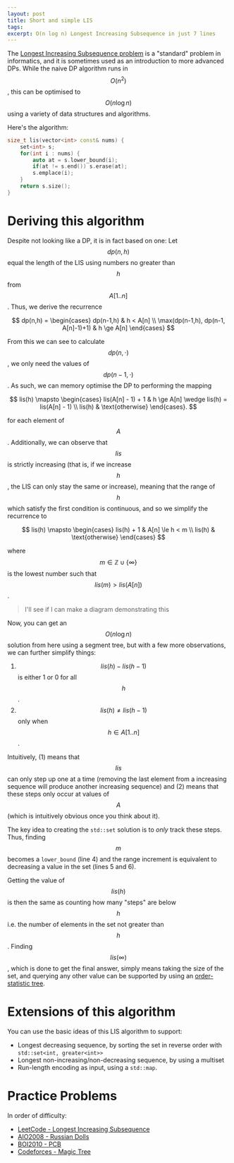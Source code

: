 ```yaml
---
layout: post
title: Short and simple LIS
tags:
excerpt: O(n log n) Longest Increasing Subsequence in just 7 lines
---
```


The [Longest Increasing Subsequence problem](https://en.wikipedia.org/wiki/Longest_increasing_subsequence) is a "standard" problem in informatics, and it is sometimes used as an introduction to more advanced DPs. While the naive DP algorithm runs in $$O(n^2)$$, this can be optimised to $$O(n\log n)$$ using a variety of data structures and algorithms.

<!--more-->

Here's the algorithm:

```cpp
size_t lis(vector<int> const& nums) {
	set<int> s;
	for(int i : nums) {
		auto at = s.lower_bound(i);
		if(at != s.end()) s.erase(at);
		s.emplace(i);
	}
	return s.size();
}
```

# Deriving this algorithm

Despite not looking like a DP, it is in fact based on one: Let $$dp(n, h)$$ equal the length of the LIS using numbers no greater than $$h$$ from $$A[1..n]$$. Thus, we derive the recurrence

$$
dp(n,h) = \begin{cases}
dp(n-1,h) & h < A[n] \\
\max(dp(n-1,h), dp(n-1, A[n]-1)+1) & h \ge A[n]
\end{cases}
$$

From this we can see to calculate $$dp(n, \cdot)$$, we only need the values of $$dp(n-1, \cdot)$$. As such, we can memory optimise the DP to performing the mapping

$$
lis(h) \mapsto \begin{cases}
lis(A[n] - 1) + 1 & h \ge A[n] \wedge lis(h) = lis(A[n] - 1) \\
lis(h) & \text{otherwise}
\end{cases}.
$$

for each element of $$A$$. Additionally, we can observe that $$lis$$ is strictly increasing (that is, if we increase $$h$$, the LIS can only stay the same or increase), meaning that the range of $$h$$ which satisfy the first condition is continuous, and so we simplify the recurrence to

$$
lis(h) \mapsto \begin{cases}
lis(h) + 1 & A[n] \le h < m \\
lis(h) & \text{otherwise}
\end{cases}
$$

where $$m \in \mathbb{Z} \cup \{\infty\}$$ is the lowest number such that $$lis(m) > lis(A[n])$$.

> I'll see if I can make a diagram demonstrating this

Now, you can get an $$O(n \log n)$$ solution from here using a segment tree, but with a few more observations, we can further simplify things:

1. $$lis(h) - lis(h-1)$$ is either 1 or 0 for all $$h$$.
2. $$lis(h) \neq lis(h-1)$$ only when $$h \in A[1..n]$$.

Intuitively, (1) means that $$lis$$ can only step up one at a time (removing the last element from a increasing sequence will produce another increasing sequence) and (2) means that these steps only occur at values of $$A$$ (which is intuitively obvious once you think about it).

The key idea to creating the `std::set` solution is to *only* track these steps. Thus, finding $$m$$ becomes a `lower_bound` (line 4) and the range increment is equivalent to decreasing a value in the set (lines 5 and 6).

Getting the value of $$lis(h)$$ is then the same as counting how many "steps" are below $$h$$ i.e. the number of elements in the set not greater than $$h$$. Finding $$lis(\infty)$$, which is done to get the final answer, simply means taking the size of the set, and querying any other value can be supported by using an [order-statistic tree](https://en.wikipedia.org/wiki/Order_statistic_tree).

# Extensions of this algorithm

You can use the basic ideas of this LIS algorithm to support:

- Longest decreasing sequence, by sorting the set in reverse order with `std::set<int, greater<int>>`
- Longest non-increasing/non-decreasing sequence, by using a multiset
- Run-length encoding as input, using a `std::map`.

# Practice Problems

In order of difficulty:

- [LeetCode - Longest Increasing Subsequence](https://leetcode.com/problems/longest-increasing-subsequence)
- [AIO2008 - Russian Dolls](https://orac.amt.edu.au/cgi-bin/train/problem.pl?set=aio08sen&problemid=360)
- [BOI2010 - PCB](http://kodu.ut.ee/~ahto/boi/2010/?item=boi.tasks.1)
- [Codeforces - Magic Tree](https://codeforces.com/contest/1193/problem/B)
